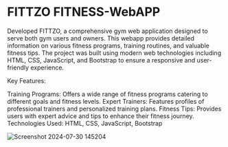 # FITTZO FITNESS-WebAPP

Developed FITTZO, a comprehensive gym web application designed to serve both gym users and owners. This webapp provides detailed information on various fitness programs, training routines, and valuable fitness tips. The project was built using modern web technologies including HTML, CSS, JavaScript, and Bootstrap to ensure a responsive and user-friendly experience.

Key Features:

Training Programs: Offers a wide range of fitness programs catering to different goals and fitness levels.
Expert Trainers: Features profiles of professional trainers and personalized training plans.
Fitness Tips: Provides users with expert advice and tips to enhance their fitness journey.
Technologies Used: HTML, CSS, JavaScript, Bootstrap

![Screenshot 2024-07-30 145204](https://github.com/user-attachments/assets/42fa197d-3c7c-43e5-a317-4bbdf3d2090a)
